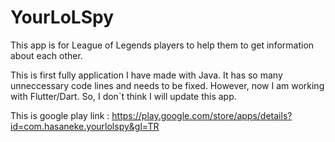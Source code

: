 # YourLoLSpy
This app is for League of Legends players to help them to get information about each other.

This is first fully application I have made with Java. It has so many unneccessary code lines and needs to be fixed. However, now I am working with Flutter/Dart. So, I don`t think I will update this app.

This is google play link : https://play.google.com/store/apps/details?id=com.hasaneke.yourlolspy&gl=TR
